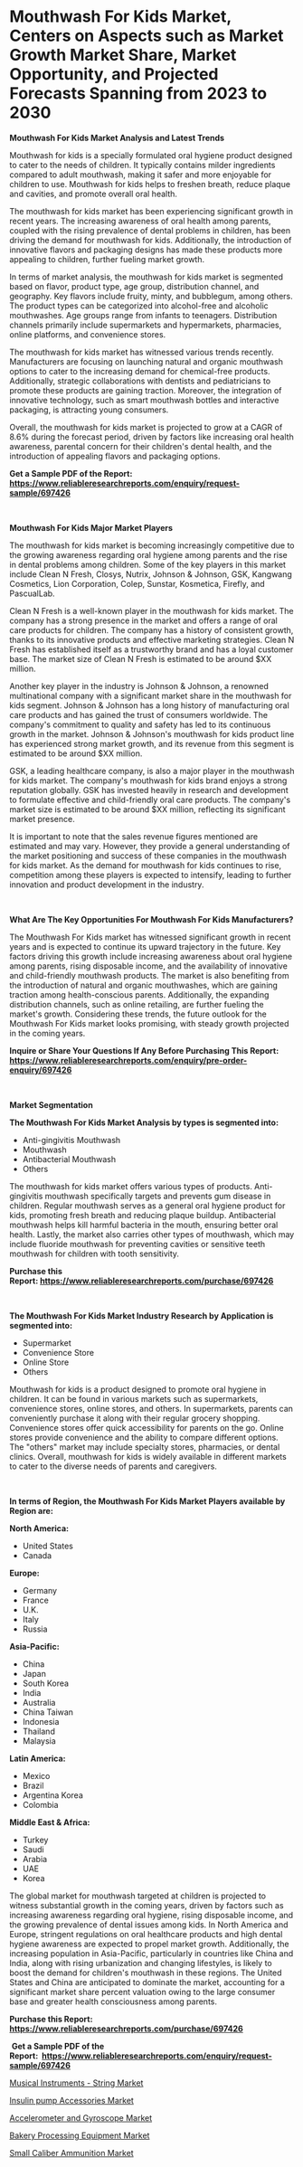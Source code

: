 <p><h1>Mouthwash For Kids Market, Centers on Aspects such as Market Growth Market Share, Market Opportunity, and Projected Forecasts Spanning from 2023 to 2030</h1></p><p><strong>Mouthwash For Kids Market Analysis and Latest Trends</strong></p>
<p><p>Mouthwash for kids is a specially formulated oral hygiene product designed to cater to the needs of children. It typically contains milder ingredients compared to adult mouthwash, making it safer and more enjoyable for children to use. Mouthwash for kids helps to freshen breath, reduce plaque and cavities, and promote overall oral health.</p><p>The mouthwash for kids market has been experiencing significant growth in recent years. The increasing awareness of oral health among parents, coupled with the rising prevalence of dental problems in children, has been driving the demand for mouthwash for kids. Additionally, the introduction of innovative flavors and packaging designs has made these products more appealing to children, further fueling market growth.</p><p>In terms of market analysis, the mouthwash for kids market is segmented based on flavor, product type, age group, distribution channel, and geography. Key flavors include fruity, minty, and bubblegum, among others. The product types can be categorized into alcohol-free and alcoholic mouthwashes. Age groups range from infants to teenagers. Distribution channels primarily include supermarkets and hypermarkets, pharmacies, online platforms, and convenience stores. </p><p>The mouthwash for kids market has witnessed various trends recently. Manufacturers are focusing on launching natural and organic mouthwash options to cater to the increasing demand for chemical-free products. Additionally, strategic collaborations with dentists and pediatricians to promote these products are gaining traction. Moreover, the integration of innovative technology, such as smart mouthwash bottles and interactive packaging, is attracting young consumers.</p><p>Overall, the mouthwash for kids market is projected to grow at a CAGR of 8.6% during the forecast period, driven by factors like increasing oral health awareness, parental concern for their children's dental health, and the introduction of appealing flavors and packaging options.</p></p>
<p><strong>Get a Sample PDF of the Report:&nbsp; <a href="https://www.reliableresearchreports.com/enquiry/request-sample/697426">https://www.reliableresearchreports.com/enquiry/request-sample/697426</a></strong></p>
<p>&nbsp;</p>
<p><strong>Mouthwash For Kids Major Market Players</strong></p>
<p><p>The mouthwash for kids market is becoming increasingly competitive due to the growing awareness regarding oral hygiene among parents and the rise in dental problems among children. Some of the key players in this market include Clean N Fresh, Closys, Nutrix, Johnson & Johnson, GSK, Kangwang Cosmetics, Lion Corporation, Colep, Sunstar, Kosmetica, Firefly, and PascualLab. </p><p>Clean N Fresh is a well-known player in the mouthwash for kids market. The company has a strong presence in the market and offers a range of oral care products for children. The company has a history of consistent growth, thanks to its innovative products and effective marketing strategies. Clean N Fresh has established itself as a trustworthy brand and has a loyal customer base. The market size of Clean N Fresh is estimated to be around $XX million.</p><p>Another key player in the industry is Johnson & Johnson, a renowned multinational company with a significant market share in the mouthwash for kids segment. Johnson & Johnson has a long history of manufacturing oral care products and has gained the trust of consumers worldwide. The company's commitment to quality and safety has led to its continuous growth in the market. Johnson & Johnson's mouthwash for kids product line has experienced strong market growth, and its revenue from this segment is estimated to be around $XX million.</p><p>GSK, a leading healthcare company, is also a major player in the mouthwash for kids market. The company's mouthwash for kids brand enjoys a strong reputation globally. GSK has invested heavily in research and development to formulate effective and child-friendly oral care products. The company's market size is estimated to be around $XX million, reflecting its significant market presence.</p><p>It is important to note that the sales revenue figures mentioned are estimated and may vary. However, they provide a general understanding of the market positioning and success of these companies in the mouthwash for kids market. As the demand for mouthwash for kids continues to rise, competition among these players is expected to intensify, leading to further innovation and product development in the industry.</p></p>
<p>&nbsp;</p>
<p><strong>What Are The Key Opportunities For Mouthwash For Kids Manufacturers?</strong></p>
<p><p>The Mouthwash For Kids market has witnessed significant growth in recent years and is expected to continue its upward trajectory in the future. Key factors driving this growth include increasing awareness about oral hygiene among parents, rising disposable income, and the availability of innovative and child-friendly mouthwash products. The market is also benefiting from the introduction of natural and organic mouthwashes, which are gaining traction among health-conscious parents. Additionally, the expanding distribution channels, such as online retailing, are further fueling the market's growth. Considering these trends, the future outlook for the Mouthwash For Kids market looks promising, with steady growth projected in the coming years.</p></p>
<p><strong>Inquire or Share Your Questions If Any Before Purchasing This Report: <a href="https://www.reliableresearchreports.com/enquiry/pre-order-enquiry/697426">https://www.reliableresearchreports.com/enquiry/pre-order-enquiry/697426</a></strong></p>
<p>&nbsp;</p>
<p><strong>Market Segmentation</strong></p>
<p><strong>The Mouthwash For Kids Market Analysis by types is segmented into:</strong></p>
<p><ul><li>Anti-gingivitis Mouthwash</li><li>Mouthwash</li><li>Antibacterial Mouthwash</li><li>Others</li></ul></p>
<p><p>The mouthwash for kids market offers various types of products. Anti-gingivitis mouthwash specifically targets and prevents gum disease in children. Regular mouthwash serves as a general oral hygiene product for kids, promoting fresh breath and reducing plaque buildup. Antibacterial mouthwash helps kill harmful bacteria in the mouth, ensuring better oral health. Lastly, the market also carries other types of mouthwash, which may include fluoride mouthwash for preventing cavities or sensitive teeth mouthwash for children with tooth sensitivity.</p></p>
<p><strong>Purchase this Report:&nbsp;<a href="https://www.reliableresearchreports.com/purchase/697426">https://www.reliableresearchreports.com/purchase/697426</a></strong></p>
<p>&nbsp;</p>
<p><strong>The Mouthwash For Kids Market Industry Research by Application is segmented into:</strong></p>
<p><ul><li>Supermarket</li><li>Convenience Store</li><li>Online Store</li><li>Others</li></ul></p>
<p><p>Mouthwash for kids is a product designed to promote oral hygiene in children. It can be found in various markets such as supermarkets, convenience stores, online stores, and others. In supermarkets, parents can conveniently purchase it along with their regular grocery shopping. Convenience stores offer quick accessibility for parents on the go. Online stores provide convenience and the ability to compare different options. The "others" market may include specialty stores, pharmacies, or dental clinics. Overall, mouthwash for kids is widely available in different markets to cater to the diverse needs of parents and caregivers.</p></p>
<p>&nbsp;</p>
<p><strong>In terms of Region, the Mouthwash For Kids Market Players available by Region are:</strong></p>
<p>
    <p> <strong> North America: </strong>
        <ul>
            <li>United States</li>
            <li>Canada</li>
        </ul>
        </p> 
    <p> <strong> Europe: </strong>
        <ul>
            <li>Germany</li>
            <li>France</li>
            <li>U.K.</li>
            <li>Italy</li>
            <li>Russia</li>
        </ul>
        </p> 
    <p> <strong> Asia-Pacific: </strong>
        <ul>
            <li>China</li>
            <li>Japan</li>
            <li>South Korea</li>
            <li>India</li>
            <li>Australia</li>
            <li>China Taiwan</li>
            <li>Indonesia</li>
            <li>Thailand</li>
            <li>Malaysia</li>
        </ul>
        </p> 
    <p> <strong> Latin America: </strong>
        <ul>
            <li>Mexico</li>
            <li>Brazil</li>
            <li>Argentina Korea</li>
            <li>Colombia</li>
        </ul>
        </p> 
    <p> <strong> Middle East & Africa: </strong>
        <ul>
            <li>Turkey</li>
            <li>Saudi</li>
            <li>Arabia</li>
            <li>UAE</li>
            <li>Korea</li>
        </ul>
    </p>
    </p>
<p><p>The global market for mouthwash targeted at children is projected to witness substantial growth in the coming years, driven by factors such as increasing awareness regarding oral hygiene, rising disposable income, and the growing prevalence of dental issues among kids. In North America and Europe, stringent regulations on oral healthcare products and high dental hygiene awareness are expected to propel market growth. Additionally, the increasing population in Asia-Pacific, particularly in countries like China and India, along with rising urbanization and changing lifestyles, is likely to boost the demand for children's mouthwash in these regions. The United States and China are anticipated to dominate the market, accounting for a significant market share percent valuation owing to the large consumer base and greater health consciousness among parents.</p></p>
<p><strong>Purchase this Report: <a href="https://www.reliableresearchreports.com/purchase/697426">https://www.reliableresearchreports.com/purchase/697426</a></strong></p>
<p>&nbsp;<strong>Get a Sample PDF of the Report:&nbsp;&nbsp;<a href="https://www.reliableresearchreports.com/enquiry/request-sample/697426">https://www.reliableresearchreports.com/enquiry/request-sample/697426</a></strong></p>
<p><strong></strong></p>
<p><p><a href="https://github.com/grishafomin4852/Market-Research-Report-List-1/blob/main/musical-instruments-string-market.md">Musical Instruments - String Market</a></p><p><a href="https://medium.com/@lisasanchez1968/insulin-pump-accessories-market-size-cagr-trends-2024-2030-61baaaf03f20">Insulin pump Accessories Market</a></p><p><a href="https://medium.com/@eloisadavis6326/accelerometer-and-gyroscope-market-size-growth-forecast-2023-2030-36b5a583a44b">Accelerometer and Gyroscope Market</a></p><p><a href="https://www.linkedin.com/pulse/bakery-processing-equipment-market-research-report-unlocks-leive/">Bakery Processing Equipment Market</a></p><p><a href="https://www.linkedin.com/pulse/small-caliber-ammunition-market-size-growth-forecast-from-zpkpe/">Small Caliber Ammunition Market</a></p></p>